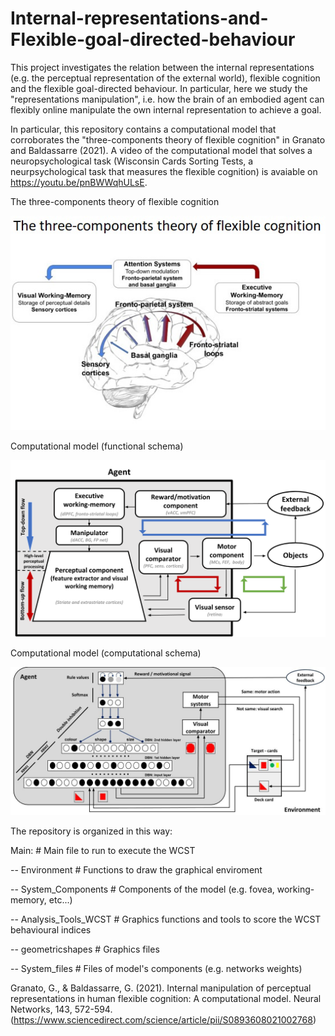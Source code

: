 # Internal-representations-and-Flexible-goal-directed-behaviour

This project investigates the relation between the internal representations (e.g. the perceptual representation of the external world), flexible cognition and the flexible goal-directed behaviour. In particular, here we study the "representations manipulation", i.e. how the brain of an embodied agent can flexibly online manipulate the own internal representation to achieve a goal.

In particular, this repository contains a computational model that corroborates the "three-components theory of flexible cognition" in Granato and Baldassarre (2021). A video of the computational model that solves a neuropsychological task (Wisconsin Cards Sorting Tests, a neurpsychological task that measures the flexible cognition) is avaiable on https://youtu.be/pnBWWqhULsE.

<p align="center">

  The three-components theory of flexible cognition
  
  <img src="https://github.com/GiovanniGranato/Flexible-goal-directed-behaviour-and-representations-manipulation/blob/master/3CT.jpg?raw=true" width="1000" title="hover text">
</p>

<p align="center">

  Computational model (functional schema)
  
  <img src="https://github.com/GiovanniGranato/Flexible-goal-directed-behaviour-and-representations-manipulation/blob/master/Functional_schema_model.jpg?raw=true" width="1000" title="hover text">
</p>
 
 <p align="center">
 
   Computational model (computational schema)
   
  <img src="https://github.com/GiovanniGranato/Flexible-goal-directed-behaviour-and-representations-manipulation/blob/master/Computational_schema_model.jpg?raw=true" width="1000" title="hover text">
</p>
 
The repository is organized in this way:

Main: # Main file to run to execute the WCST

-- Environment # Functions to draw the graphical enviroment

-- System_Components # Components of the model (e.g. fovea, working-memory, etc...)

-- Analysis_Tools_WCST # Graphics functions and tools to score the WCST behavioural indices

-- geometricshapes # Graphics files

-- System_files # Files of model's components (e.g. networks weights)



Granato, G., & Baldassarre, G. (2021). Internal manipulation of perceptual representations in human flexible cognition: A computational model. Neural Networks, 143, 572-594. (https://www.sciencedirect.com/science/article/pii/S0893608021002768)

